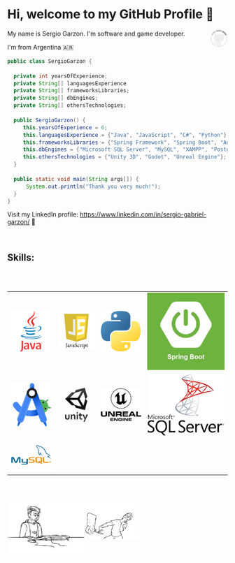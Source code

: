 # Hi, welcome to my GitHub Profile  :wave: 
<img width="8%" align="right" alt="GitHub cat" src="https://github.com/SergioGarzon/SergioGarzon/blob/master/spinner.gif" />

My name is Sergio Garzon. I'm software and game developer.

I'm from Argentina 🇦🇷
```Java
public class SergioGarzon {

  private int yearsOfExperience;
  private String[] languagesExperience
  private String[] frameworksLibraries;
  private String[] dbEngines;
  private String[] othersTechnologies;

  public SergioGarzon() {
     this.yearsOfExperience = 6;
     this.languagesExperience = {"Java", "JavaScript", "C#", "Python"};
     this.frameworksLibraries = {"Spring Framework", "Spring Boot", "Angular", "React"};
     this.dbEngines = {"Microsoft SQL Server", "MySQL", "XAMPP", "PostgresSQL", "Aurora RDS", "ETC"};
     this.othersTechnologies = {"Unity 3D", "Godot", "Unreal Engine"};
  }
  
  public static void main(String args[]) {
      System.out.println("Thank you very much!");
  }
}
 ``` 

Visit my LinkedIn profile: https://www.linkedin.com/in/sergio-gabriel-garzon/ :link:


<br>

## Skills:

<br>
<br>

<table>
  <tr>
    <td><img src="./Images/java.png" alt="Java" width="100%" height="100%" /></td>
    <td><img src="./Images/javascript.png" alt="JavaScript"  width="100%" height="100%" /></td>
    <td><img src="./Images/python.png" alt="Python" width="100%" height="100%" /></td>
    <td><img src="./Images/springboot.png" alt="SpringBoot" width="100%" height="100%" /></td>
  </tr>
  <tr>
    <td><img src="./Images/android studio.png" alt="Android Studio" width="100%" height="100%" /></td>
    <td><img src="./Images/unity3d.png" alt="Unidy 3D"  width="100%" height="100%" /></td>
    <td><img src="./Images/unrealengine.png" alt="Unreal Engine" width="100%" height="100%" /></td>
    <td><img src="./Images/microsoftsqlserver.png" alt="Microsoft SQL Server" width="100%" height="100%" /></td>
  </tr>
  <tr>
    <td><img src="./Images/mysql.png" alt="MySQL" width="100%" height="100%" /></td>
  </tr>
</table>



<br /><br>

<img width="35%" align="left" alt="GitHub cat" src="https://github.com/SergioGarzon/SergioGarzon/blob/master/programmer.gif" />
<img width="25%" align="left" alt="GitHub cat" src="https://github.com/SergioGarzon/SergioGarzon/blob/master/programmer2.gif" />
